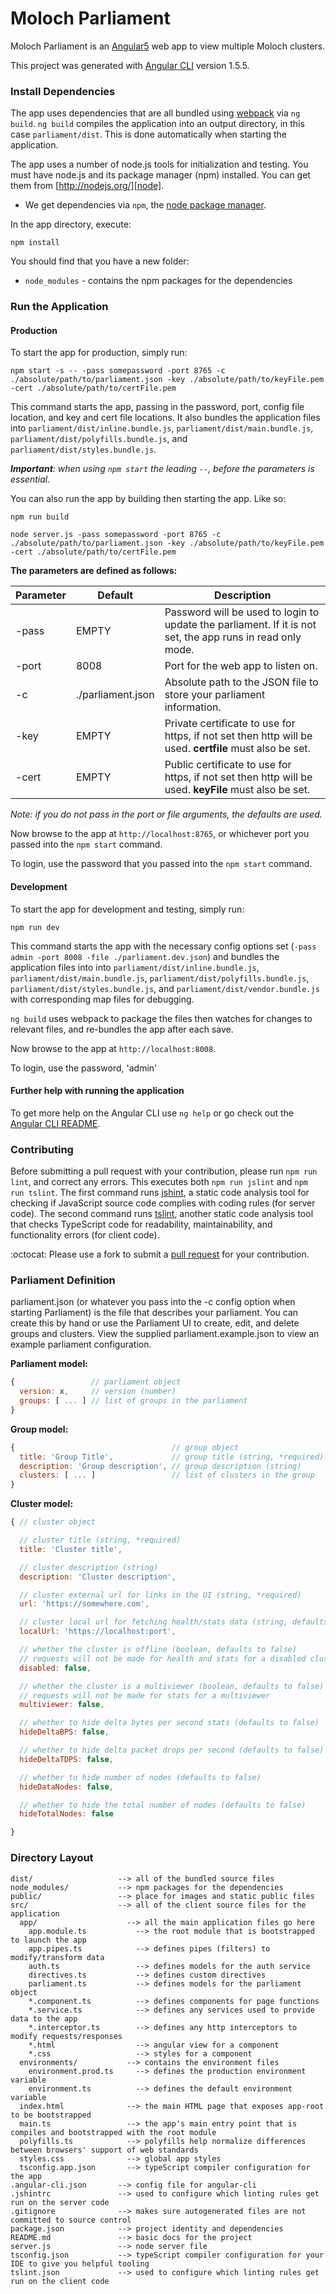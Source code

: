 # Moloch Parliament

Moloch Parliament is an [Angular5][angular] web app to view multiple Moloch clusters.

This project was generated with [Angular CLI][angularcli] version 1.5.5.


### Install Dependencies

The app uses dependencies that are all bundled using [webpack][webpack] via `ng build`. `ng build` compiles the application into an output directory, in this case `parliament/dist`. This is done automatically when starting the application.

The app uses a number of node.js tools for initialization and testing. You must have node.js and its package manager (npm) installed. You can get them from [http://nodejs.org/][node].

* We get dependencies via `npm`, the [node package manager][npm].

In the app directory, execute:

```
npm install
```

You should find that you have a new folder:

* `node_modules` - contains the npm packages for the dependencies


### Run the Application

#### Production

To start the app for production, simply run:
```
npm start -s -- -pass somepassword -port 8765 -c ./absolute/path/to/parliament.json -key ./absolute/path/to/keyFile.pem -cert ./absolute/path/to/certFile.pem
```
This command starts the app, passing in the password, port, config file location, and key and cert file locations. It also bundles the application files into `parliament/dist/inline.bundle.js`, `parliament/dist/main.bundle.js`, `parliament/dist/polyfills.bundle.js`, and `parliament/dist/styles.bundle.js`.

_**Important**: when using `npm start` the leading `--`, before the parameters is essential._

You can also run the app by building then starting the app. Like so:
```
npm run build
```
```
node server.js -pass somepassword -port 8765 -c ./absolute/path/to/parliament.json -key ./absolute/path/to/keyFile.pem -cert ./absolute/path/to/certFile.pem
```

**The parameters are defined as follows:**

| Parameter | Default | Description |
| --------- | ------- | ----------- |
| -pass     | EMPTY   | Password will be used to login to update the parliament. If it is not set, the app runs in read only mode. |
| -port     | 8008    | Port for the web app to listen on. |
| -c        | ./parliament.json | Absolute path to the JSON file to store your parliament information. |
| -key      | EMPTY   | Private certificate to use for https, if not set then http will be used. **certfile** must also be set. |
| -cert     | EMPTY   | Public certificate to use for https, if not set then http will be used. **keyFile** must also be set. |

_Note: if you do not pass in the port or file arguments, the defaults are used._

Now browse to the app at `http://localhost:8765`, or whichever port you passed into the `npm start` command.

To login, use the password that you passed into the `npm start` command.

#### Development

To start the app for development and testing, simply run:
```
npm run dev
```

This command starts the app with the necessary config options set (`-pass admin -port 8008 -file ./parliament.dev.json`) and bundles the application files into into `parliament/dist/inline.bundle.js`, `parliament/dist/main.bundle.js`, `parliament/dist/polyfills.bundle.js`, `parliament/dist/styles.bundle.js`, and `parliament/dist/vendor.bundle.js` with corresponding map files for debugging.

`ng build` uses webpack to package the files then watches for changes to relevant files, and re-bundles the app after each save.

Now browse to the app at `http://localhost:8008`.

To login, use the password, 'admin'

#### Further help with running the application

To get more help on the Angular CLI use `ng help` or go check out the [Angular CLI README](https://github.com/angular/angular-cli/blob/master/README.md).


### Contributing

Before submitting a pull request with your contribution, please run `npm run lint`, and correct any errors. This executes both `npm run jslint` and `npm run tslint`. The first command runs [jshint][jshint], a static code analysis tool for checking if JavaScript source code complies with coding rules (for server code). The second command runs [tslint][tslint], another static code analysis tool that checks TypeScript code for readability, maintainability, and functionality errors (for client code).

:octocat: Please use a fork to submit a [pull request](https://help.github.com/articles/creating-a-pull-request/) for your contribution.


### Parliament Definition
parliament.json (or whatever you pass into the -c config option when starting Parliament) is the file that describes your parliament. You can create this by hand or use the Parliament UI to create, edit, and delete groups and clusters. View the supplied parliament.example.json to view an example parliament configuration.

**Parliament model:**
```javascript
{                 // parliament object
  version: x,     // version (number)
  groups: [ ... ] // list of groups in the parliament
}
```
**Group model:**
```javascript
{                                   // group object
  title: 'Group Title',             // group title (string, *required)
  description: 'Group description', // group description (string)
  clusters: [ ... ]                 // list of clusters in the group
}
```
**Cluster model:**
```javascript
{ // cluster object

  // cluster title (string, *required)
  title: 'Cluster title',

  // cluster description (string)
  description: 'Cluster description',

  // cluster external url for links in the UI (string, *required)
  url: 'https://somewhere.com',

  // cluster local url for fetching health/stats data (string, defaults to url if not supplied)
  localUrl: 'https://localhost:port',

  // whether the cluster is offline (boolean, defaults to false)
  // requests will not be made for health and stats for a disabled cluster
  disabled: false,

  // whether the cluster is a multiviewer (boolean, defaults to false)
  // requests will not be made for stats for a multiviewer
  multiviewer: false,

  // whether to hide delta bytes per second stats (defaults to false)
  hideDeltaBPS: false,

  // whether to hide delta packet drops per second (defaults to false)
  hideDeltaTDPS: false,

  // whether to hide number of nodes (defaults to false)
  hideDataNodes: false,

  // whether to hide the total number of nodes (defaults to false)
  hideTotalNodes: false

}
```



### Directory Layout
```
dist/                   --> all of the bundled source files
node_modules/           --> npm packages for the dependencies
public/                 --> place for images and static public files
src/                    --> all of the client source files for the application
  app/                    --> all the main application files go here
    app.module.ts           --> the root module that is bootstrapped to launch the app
    app.pipes.ts            --> defines pipes (filters) to modify/transform data
    auth.ts                 --> defines models for the auth service
    directives.ts           --> defines custom directives
    parliament.ts           --> defines models for the parliament object
    *.component.ts          --> defines components for page functions
    *.service.ts            --> defines any services used to provide data to the app
    *.interceptor.ts        --> defines any http interceptors to modify requests/responses
    *.html                  --> angular view for a component
    *.css                   --> styles for a component
  environments/           --> contains the environment files
    environment.prod.ts     --> defines the production environment variable
    environment.ts          --> defines the default environment variable
  index.html              --> the main HTML page that exposes app-root to be bootstrapped
  main.ts                 --> the app's main entry point that is compiles and bootstrapped with the root module
  polyfills.ts            --> polyfills help normalize differences between browsers' support of web standards
  styles.css              --> global app styles
  tsconfig.app.json       --> typeScript compiler configuration for the app
.angular-cli.json       --> config file for angular-cli
.jshintrc               --> used to configure which linting rules get run on the server code
.gitignore              --> makes sure autogenerated files are not committed to source control
package.json            --> project identity and dependencies
README.md               --> basic docs for the project
server.js               --> node server file
tsconfig.json           --> typeScript compiler configuration for your IDE to give you helpful tooling
tslint.json             --> used to configure which linting rules get run on the client code
```

[angular]: https://angular.io/
[angularcli]: https://github.com/angular/angular-cli
[webpack]: https://webpack.github.io/
[node]: https://nodejs.org
[npm]: https://www.npmjs.org/
[tslint]: https://github.com/palantir/tslint
[jshint]: https://github.com/jshint/jshint
